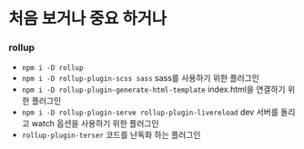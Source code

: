 # 처음 보거나 중요 하거나

### rollup

- `npm i -D rollup`
- `npm i -D rollup-plugin-scss sass` sass를 사용하기 위한 플러그인
- `npm i -D rollup-plugin-generate-html-template` index.html을 연결하기 위한 플러그인
- `npm i -D rollup-plugin-serve rollup-plugin-livereload` dev 서버를 돌리고 watch 옵션을 사용하기 위한 플러그인
- `rollup-plugin-terser` 코드를 난독화 하는 플러그인

